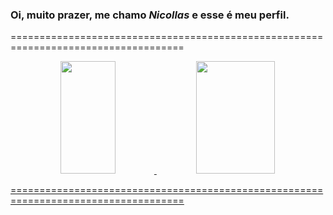 ### Oi, muito prazer, me chamo *Nicollas* e esse é meu perfil.

====================================================================================

<div align="center">
  <a href="https://github.com/NicollasMirapalheta">
  <img height="180em" width="42%" src="https://github-readme-stats.vercel.app/api?username=NicollasMirapalheta&show_icons=true&theme=onedark&include_all_commits=true&count_private=true"/>
  <img height="180em" width="50%" src="https://github-readme-stats.vercel.app/api/top-langs/?username=NicollasMirapalheta&layout=compact&langs_count=7&theme=onedark"/>
</div>
  
====================================================================================

<!--
**NicollasMirapalheta/NicollasMirapalheta** is a ✨ _special_ ✨ repository because its `README.md` (this file) appears on your GitHub profile.

Here are some ideas to get you started:

- 🔭 I’m currently working on ...
- 🌱 I’m currently learning ...
- 👯 I’m looking to collaborate on ...
- 🤔 I’m looking for help with ...
- 💬 Ask me about ...
- 📫 How to reach me: ...
- 😄 Pronouns: ...
- ⚡ Fun fact: ...
-->
